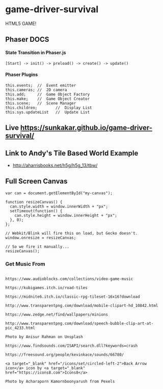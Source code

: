 # game-driver-survival
HTML5 GAME! 

## Phaser DOCS

#### State Transition in Phaser.js
```
[Start] -> init() -> preload() -> create() -> update()
```

#### Phaser Plugins 
```
this.events;  //  Event emitter
this.cameras; //  2D camera
this.add;     //  Game Object Factory
this.make;    //  Game Object Creator
this.scene;   //  Scene Manager
this.children;        //  Display List
this.sys.updateList   //  Update List
```


## Live https://sunkakar.github.io/game-driver-survival/

## Link to Andy's Tile Based World Example  
- http://aharrisbooks.net/h5g/h5g_13/tbw/

## Full Screen Canvas 
```
var can = document.getElementById("my-canvas");

function resizeCanvas() {
  can.style.width = window.innerWidth + "px";
  setTimeout(function() {
    can.style.height = window.innerHeight + "px";
  }, 0);
};

// Webkit/Blink will fire this on load, but Gecko doesn't.
window.onresize = resizeCanvas;

// So we fire it manually...
resizeCanvas();

```

### Get Music From 
```

https://www.audioblocks.com/collections/video-game-music

https://kubigames.itch.io/road-tiles

https://midnite6.itch.io/classic-rpg-tileset-16x16?download

http://www.transparentpng.com/download/mobile-clipart-hd_10842.html

https://www.zedge.net/find/wallpapers/minions

http://www.transparentpng.com/download/speech-bubble-clip-art-at-pic_4233.html

Photo by Anisur Rahman on Unsplash

https://www.findsounds.com/ISAPI/search.dll?keywords=crash

https://freesound.org/people/kevinkace/sounds/66780/

<a target="_blank" href="/icons/set/circled-left-2">Back Arrow icon</a> icon by <a target="_blank" href="https://icons8.com">Icons8</a>

Photo by Acharaporn Kamornboonyarush from Pexels

```
